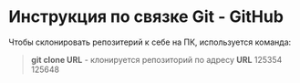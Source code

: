# Инструкция по связке Git - GitHub

Чтобы склонировать репозитерий к себе на ПК, используется команда: 
> **git clone URL** - клонируется репозиторий по адресу **URL**
125354
125648
